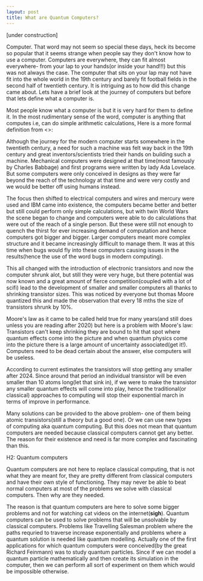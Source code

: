 ```yaml
---
layout: post
title: What are Quantum Computers?
---
```


[under construction]

Computer. That word may not seem so special these days, heck its become so popular that it seems strange when people say they don't know how to use a computer. Computers are everywhere, they can fit almost everywhere- from your lap to your hands(or inside your hand!!!) but this was not always the case. The computer that sits on your lap may not have fit into the whole world in the 19th century and barely fit football fields in the second half of twentieth century. It is intriguing as to how did this change came about. Lets have a brief look at the journey of computers but before that lets define what a computer is.

Most people know what a computer is but it is very hard for them to define it. In the most rudimentary sense of the word, computer is anything that computes i.e, can do simple arithmetic calculations, Here is a more formal definition from <>:

Although the journey for the modern computer starts somewhere in the twentieth century, a need for such a machine was felt way back in the 19th century and great inventors/scientists tried their hands on building such a machine. Mechanical computers were designed at that time(most famously by Charles Babbage) and first programs were written by lady Ada Lovelace. But some computers were only conceived in designs as they were far beyond the reach of the technology at that time and were very costly and we would be better off using humans instead<charles babbage example>.

The focus then shifted to electrical computers and wires and mercury were used and IBM came into existence, the computers became better and better but still could perform only simple calculations, but with twin World Wars the scene began to change and computers were able to do calculations that were out of the reach of a single person. But these were still not enough to quench the thirst for ever increasing demand of computation and hence computers got bigger and bigger. Larger computers meant more complex structure and it became increasingly difficult to manage them. It was at this time when bugs would fly into these computers causing issues in the results(hence the use of the word bugs in modern computing).

This all changed with the introduction of electronic transistors and now the computer shrunk alot, but still they were very huge, but there potential was now known and a great amount of fierce competition(coupled with a lot of scifi) lead to the development of smaller and smaller computers all thanks to shrinking transistor sizes. This was noticed by everyone but thomas Moore quantized this and made the observation that every 18 mths the size of transistors shrunk by 10%. 

Moore's law as it came to be called held true for many years(and still does unless you are reading after 2020) but here is a problem with Moore's law: Transistors can't keep shrinking they are bound to hit that spot where quantum effects come into the picture and when quantum physics come into the picture there is a large amount of uncertainty associated(get it!). Computers need to be dead certain about the answer, else computers will be useless.

According to current estimates the transistors will stop getting any smaller after 2024. Since around that period an individual transistor will be even smaller than 10 atoms long(let that sink in), if we were to make the transistor any smaller quantum effects will come into play, hence the traditional(or classical) approaches to computing will stop their exponential march in terms of improve in performance.

Many solutions can be provided to the above problem- one of them being atomic transistors(still a theory but a good one). Or we can use new types of computing aka quantum computing. But this does not mean that quantum computers are needed because classical computers cannot get any better. The reason for their existence and need is far more complex and fascinating than this.

H2: Quantum computers

Quantum computers are not here to replace classical computing, that is not what they are meant for, they are pretty different from classical computers and have their own style of functioning. They may never be able to beat normal computers at most of the problems we solve with classical computers. Then why are they needed.

The reason is that quantum computers are here to solve some bigger problems and not for watching cat videos on the internet(**sigh**). Quantum computers can be used to solve problems that will be unsolvable by classical computers. Problems like Travelling Salesman problem where the paths requried to traverse increase exponentially and problems where a quantum solution is needed like quantum modelling. Actually one of the first applications for which quantum computers were conceived(by the great Richard Feinmann) was to study quantum particles. Since if we can model a quantum particle mathematically and then create its simulation in the computer, then we can perform all sort of experiment on them which would be impossible otherwise.

  